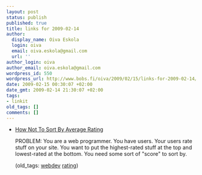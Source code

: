 ```yaml
---
layout: post
status: publish
published: true
title: links for 2009-02-14
author:
  display_name: Oiva Eskola
  login: oiva
  email: oiva.eskola@gmail.com
  url: ''
author_login: oiva
author_email: oiva.eskola@gmail.com
wordpress_id: 550
wordpress_url: http://www.bobs.fi/oiva/2009/02/15/links-for-2009-02-14/
date: 2009-02-15 00:30:07 +02:00
date_gmt: 2009-02-14 21:30:07 +02:00
tags:
- linkit
old_tags: []
comments: []
---
```

<ul class="delicious">
<li>
<div class="delicious-link"><a href="http://www.evanmiller.org/how-not-to-sort-by-average-rating.html">How Not To Sort By Average Rating</a></div></p>
<div class="delicious-extended">PROBLEM: You are a web programmer. You have users. Your users rate stuff on your site. You want to put the highest-rated stuff at the top and lowest-rated at the bottom. You need some sort of "score" to sort by.</div></p>
<div class="delicious-tags">(old_tags: <a href="http://delicious.com/oiva/webdev">webdev</a> <a href="http://delicious.com/oiva/rating">rating</a>)</div><br />
            </li></ul>
